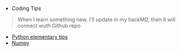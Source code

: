 * Coding Tips
> When I learn something new, I'll update in my hackMD, then it will connect wuth Github repo
* [Python elementary tips](https://github.com/h30306/Learning-Notes/blob/master/Coding-tips/python.md)
* [Numpy](https://github.com/h30306/Learning-Notes/blob/master/Coding-tips/numpy.md)
